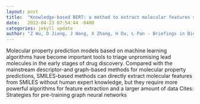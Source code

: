 ```yaml
---
layout: post
title:  "Knowledge-based BERT: a method to extract molecular features such as computational chemists"
date:   2022-04-23 07:54:44 -0400
categories: jekyll update
author: "Z Wu, D Jiang, J Wang, X Zhang, H Du, L Pan - Briefings in Bioinformatics, 2022"
---
```

Molecular property prediction models based on machine learning algorithms have become important tools to triage unpromising lead molecules in the early stages of drug discovery. Compared with the mainstream descriptor-and graph-based methods for molecular property predictions, SMILES-based methods can directly extract molecular features from SMILES without human expert knowledge, but they require more powerful algorithms for feature extraction and a larger amount of data Cites: Strategies for pre-training graph neural networks